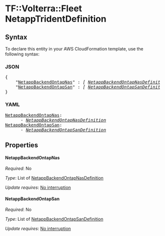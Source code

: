 # TF::Volterra::Fleet NetappTridentDefinition

## Syntax

To declare this entity in your AWS CloudFormation template, use the following syntax:

### JSON

<pre>
{
    "<a href="#netappbackendontapnas" title="NetappBackendOntapNas">NetappBackendOntapNas</a>" : <i>[ <a href="netappbackendontapnasdefinition.md">NetappBackendOntapNasDefinition</a>, ... ]</i>,
    "<a href="#netappbackendontapsan" title="NetappBackendOntapSan">NetappBackendOntapSan</a>" : <i>[ <a href="netappbackendontapsandefinition.md">NetappBackendOntapSanDefinition</a>, ... ]</i>
}
</pre>

### YAML

<pre>
<a href="#netappbackendontapnas" title="NetappBackendOntapNas">NetappBackendOntapNas</a>: <i>
      - <a href="netappbackendontapnasdefinition.md">NetappBackendOntapNasDefinition</a></i>
<a href="#netappbackendontapsan" title="NetappBackendOntapSan">NetappBackendOntapSan</a>: <i>
      - <a href="netappbackendontapsandefinition.md">NetappBackendOntapSanDefinition</a></i>
</pre>

## Properties

#### NetappBackendOntapNas

_Required_: No

_Type_: List of <a href="netappbackendontapnasdefinition.md">NetappBackendOntapNasDefinition</a>

_Update requires_: [No interruption](https://docs.aws.amazon.com/AWSCloudFormation/latest/UserGuide/using-cfn-updating-stacks-update-behaviors.html#update-no-interrupt)

#### NetappBackendOntapSan

_Required_: No

_Type_: List of <a href="netappbackendontapsandefinition.md">NetappBackendOntapSanDefinition</a>

_Update requires_: [No interruption](https://docs.aws.amazon.com/AWSCloudFormation/latest/UserGuide/using-cfn-updating-stacks-update-behaviors.html#update-no-interrupt)

